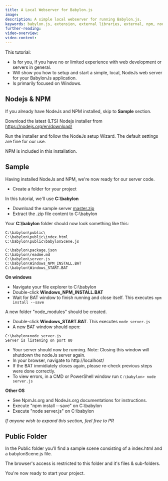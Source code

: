 ```yaml
---
title: A Local Webserver for Babylon.js
image:
description: A simple local webserver for running Babylon.js.
keywords: babylon.js, extension, external libraries, external, npm, node.js, webserver
further-reading:
video-overview:
video-content:
---
```


This tutorial:

- Is for you, if you have no or limited experience with web development or servers in general.
- Will show you how to setup and start a simple, local, NodeJs web server for your BabylonJs application.
- Is primarily focused on Windows.

## Nodejs & NPM

If you already have NodeJs and NPM installed, skip to **Sample** section.

Download the latest (LTS) Nodejs installer from https://nodejs.org/en/download/

Run the installer and follow the NodeJs setup Wizard. The default settings are fine for our use.

NPM is included in this installation.

## Sample

Having installed NodeJs and NPM, we're now ready for our server code.

- Create a folder for your project

In this tutorial, we'll use **C:\babylon**

- Download the sample server [master.zip](https://github.com/aWeirdo/babylonJs_sample_server/archive/master.zip)
- Extract the .zip file content to C:\babylon

Your **C:\babylon** folder should now look something like this:

```shell
C:\babylon\public\
C:\babylon\public\index.html
C:\babylon\public\babylonScene.js

C:\babylon\package.json
C:\babylon\readme.md
C:\babylon\server.js
C:\babylon\Windows_NPM_INSTALL.BAT
C:\babylon\Windows_START.BAT

```

**On windows**

- Navigate your file explorer to C:\babylon
- Double-click **Windows_NPM_INSTALL.BAT**
- Wait for BAT window to finish running and close itself. This executes `npm install --save`

A new folder "node_modules" should be created.

- Double-click **Windows_START.BAT**. This executes `node server.js`
- A new BAT window should open:

```shell
C:\babylon>node server.js
Server is listening on port 80
```

- Your server should now be running. Note: Closing this window will shutdown the nodeJs server again.
- In your browser, navigate to http://localhost/
- If the BAT immidiately closes again, please re-check previous steps were done correctly.
- To view errors, in a CMD or PowerShell window run `C:\babylon> node server.js`

**Other OS**

- See NpmJs.org and NodeJs.org documentations for instructions.
- Execute "npm install --save" on C:\babylon
- Execute "node server.js" on C:\babylon

_If anyone wish to expand this section, feel free to PR_

## Public Folder

In the Public folder you'll find a sample scene consisting of a index.html and a babylonScene.js file.

The browser's access is restricted to this folder and it's files & sub-folders.

You're now ready to start your project.
